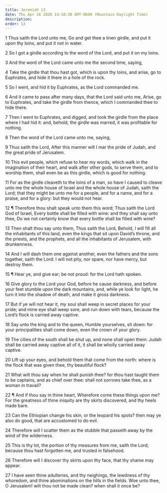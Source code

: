 ```yaml
---
title: Jeremiah 13
date: Thu Apr 16 2020 14:10:38 GMT-0600 (Mountain Daylight Time)
description: 
order: 13
---
```


<p>
  1 Thus saith the Lord unto me, Go and get thee a linen girdle, and put it upon
  thy loins, and put it not in water.
</p>
<p>
  2 So I got a girdle according to the word of the Lord, and put it on my loins.
</p>
<p>3 And the word of the Lord came unto me the second time, saying,</p>
<p>
  4 Take the girdle that thou hast got, which is upon thy loins, and arise, go
  to Euphrates, and hide it there in a hole of the rock.
</p>
<p>5 So I went, and hid it by Euphrates, as the Lord commanded me.</p>
<span></span>
<p>
  6 And it came to pass after many days, that the Lord said unto me, Arise, go
  to Euphrates, and take the girdle from thence, which I commanded thee to hide
  there.
</p>
<p>
  7 Then I went to Euphrates, and digged, and took the girdle from the place
  where I had hid it: and, behold, the girdle was marred, it was profitable for
  nothing.
</p>
<p>8 Then the word of the Lord came unto me, saying,</p>
<p>
  9 Thus saith the Lord, After this manner will I mar the pride of Judah, and
  the great pride of Jerusalem.
</p>
<p>
  10 This evil people, which refuse to hear my words, which walk in the
  imagination of their heart, and walk after other gods, to serve them, and to
  worship them, shall even be as this girdle, which is good for nothing.
</p>
<p>
  11 For as the girdle cleaveth to the loins of a man, so have I caused to
  cleave unto me the whole house of Israel and the whole house of Judah, saith
  the Lord; that they might be unto me for a people, and for a name, and for a
  praise, and for a glory: but they would not hear.
</p>
<p>
  12 &#xB6; Therefore thou shalt speak unto them this word; Thus saith the Lord
  God of Israel, Every bottle shall be filled with wine: and they shall say unto
  thee, Do we not certainly know that every bottle shall be filled with wine?
</p>
<p>
  13 Then shalt thou say unto them, Thus saith the Lord, Behold, I will fill all
  the inhabitants of this land, even the kings that sit upon David&#x2019;s
  throne, and the priests, and the prophets, and all the inhabitants of
  Jerusalem, with drunkenness.
</p>
<p>
  14 And I will dash them one against another, even the fathers and the sons
  together, saith the Lord: I will not pity, nor spare, nor have mercy, but
  destroy them.
</p>
<p>15 &#xB6; Hear ye, and give ear; be not proud: for the Lord hath spoken.</p>
<p>
  16 Give glory to the Lord your God, before he cause darkness, and before your
  feet stumble upon the dark mountains, and, while ye look for light, he turn it
  into the shadow of death, and make it gross darkness.
</p>
<p>
  17 But if ye will not hear it, my soul shall weep in secret places for your
  pride; and mine eye shall weep sore, and run down with tears, because the
  Lord&#x2019;s flock is carried away captive.
</p>
<p>
  18 Say unto the king and to the queen, Humble yourselves, sit down: for your
  principalities shall come down, even the crown of your glory.
</p>
<p>
  19 The cities of the south shall be shut up, and none shall open them: Judah
  shall be carried away captive all of it, it shall be wholly carried away
  captive.
</p>
<p>
  20 Lift up your eyes, and behold them that come from the north: where is the
  flock that was given thee, thy beautiful flock?
</p>
<p>
  21 What wilt thou say when he shall punish thee? for thou hast taught them to
  be captains, and as chief over thee: shall not sorrows take thee, as a woman
  in travail?
</p>
<p>
  22 &#xB6; And if thou say in thine heart, Wherefore come these things upon me?
  For the greatness of thine iniquity are thy skirts discovered, and thy heels
  made bare.
</p>
<p>
  23 Can the Ethiopian change his skin, or the leopard his spots? then may ye
  also do good, that are accustomed to do evil.
</p>
<p>
  24 Therefore will I scatter them as the stubble that passeth away by the wind
  of the wilderness.
</p>
<p>
  25 This is thy lot, the portion of thy measures from me, saith the Lord;
  because thou hast forgotten me, and trusted in falsehood.
</p>
<p>
  26 Therefore will I discover thy skirts upon thy face, that thy shame may
  appear.
</p>
<p>
  27 I have seen thine adulteries, and thy neighings, the lewdness of thy
  whoredom, and thine abominations on the hills in the fields. Woe unto thee, O
  Jerusalem! wilt thou not be made clean? when shall it once be?
</p>
